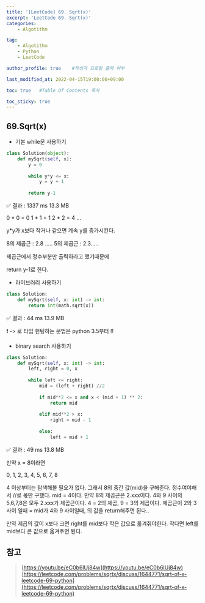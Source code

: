 ```yaml
---
title: '[LeetCode] 69. Sqrt(x)' 
excerpt: 'LeetCode 69. Sqrt(x)'
categories:
    - Algotithm

tag:
    - Algotithm
    - Python
    - LeetCode

author_profile: true    #작성자 프로필 출력 여부

last_modified_at: 2022-04-15T19:00:00+09:00

toc: true   #Table Of Contents 목차 

toc_sticky: true
---
```



## 69.Sqrt(x)

- 기본 while문 사용하기 
  
```python
class Solution(object):
    def mySqrt(self, x):
        y = 0
        
        while y*y <= x:
            y = y + 1
            
        return y-1
```
✅ 결과 : 1337 ms	13.3 MB	

0 * 0 = 0
1 * 1 = 1
2 * 2 = 4 ...

y*y가 x보다 작거나 같으면 계속 y를 증가시킨다. 

8의 제곱근 : 2.8 .....
5의 제곱근 : 2.3.....

제곱근에서 정수부분만 출력하라고 했기때문에 

return y-1로 한다.


- 라이브러리 사용하기

```python
class Solution:
    def mySqrt(self, x: int) -> int:
        return int(math.sqrt(x))
```

✅ 결과 : 44 ms	13.9 MB

❗️ -> 로 타입 헌팅하는 문법은 python 3.5부터 !! 

- binary search 사용하기 

```python
class Solution:
    def mySqrt(self, x: int) -> int:
        left, right = 0, x
        
        while left <= right:
            mid = (left + right) //2
            
            if mid**2 <= x and x < (mid + 1) ** 2:
                return mid
            
            elif mid**2 > x:
                right = mid - 1
                
            else:
                left = mid + 1
```

✅ 결과 : 49 ms	13.8 MB

만약 x = 8이라면

0, 1, 2, 3, 4, 5, 6, 7, 8

4 이상부터는 탐색해볼 필요가 없다. 그래서 8의 중간 값(mid)을 구해준다. 정수여야해서 //로 몫만 구했다. mid = 4이다. 만약 8의 제곱근은 2.xxx이다. 4와 9 사이의 5,6,7,8은 모두 2.xxx가 제곱근이다. 4 = 2의 제곱, 9 = 3의 제곱이다. 제곱근이 2와 3사이 일때 = mid가 4와 9 사이일때, 의 값을 return해주면 된다..

만약 제곱의 값이 x보다 크면 right를 mid보다 작은 값으로 옮겨줘야한다. 작다면 left를 mid보다 큰 값으로 옮겨주면 된다. 


## 참고

> [https://youtu.be/eC0b6lUj84w](https://youtu.be/eC0b6lUj84w)
> [https://leetcode.com/problems/sqrtx/discuss/1644771/sqrt-of-x-leetcode-69-python](https://leetcode.com/problems/sqrtx/discuss/1644771/sqrt-of-x-leetcode-69-python)